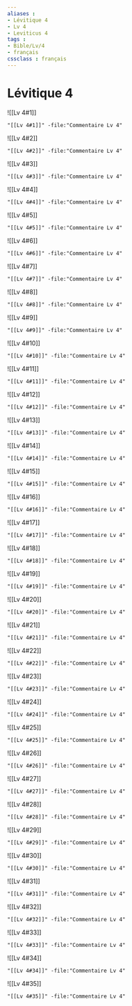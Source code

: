```yaml
---
aliases : 
- Lévitique 4
- Lv 4
- Leviticus 4
tags : 
- Bible/Lv/4
- français
cssclass : français
---
```


# Lévitique 4

![[Lv 4#1]]

```query
"[[Lv 4#1]]" -file:"Commentaire Lv 4"
```

![[Lv 4#2]]

```query
"[[Lv 4#2]]" -file:"Commentaire Lv 4"
```

![[Lv 4#3]]

```query
"[[Lv 4#3]]" -file:"Commentaire Lv 4"
```

![[Lv 4#4]]

```query
"[[Lv 4#4]]" -file:"Commentaire Lv 4"
```

![[Lv 4#5]]

```query
"[[Lv 4#5]]" -file:"Commentaire Lv 4"
```

![[Lv 4#6]]

```query
"[[Lv 4#6]]" -file:"Commentaire Lv 4"
```

![[Lv 4#7]]

```query
"[[Lv 4#7]]" -file:"Commentaire Lv 4"
```

![[Lv 4#8]]

```query
"[[Lv 4#8]]" -file:"Commentaire Lv 4"
```

![[Lv 4#9]]

```query
"[[Lv 4#9]]" -file:"Commentaire Lv 4"
```

![[Lv 4#10]]

```query
"[[Lv 4#10]]" -file:"Commentaire Lv 4"
```

![[Lv 4#11]]

```query
"[[Lv 4#11]]" -file:"Commentaire Lv 4"
```

![[Lv 4#12]]

```query
"[[Lv 4#12]]" -file:"Commentaire Lv 4"
```

![[Lv 4#13]]

```query
"[[Lv 4#13]]" -file:"Commentaire Lv 4"
```

![[Lv 4#14]]

```query
"[[Lv 4#14]]" -file:"Commentaire Lv 4"
```

![[Lv 4#15]]

```query
"[[Lv 4#15]]" -file:"Commentaire Lv 4"
```

![[Lv 4#16]]

```query
"[[Lv 4#16]]" -file:"Commentaire Lv 4"
```

![[Lv 4#17]]

```query
"[[Lv 4#17]]" -file:"Commentaire Lv 4"
```

![[Lv 4#18]]

```query
"[[Lv 4#18]]" -file:"Commentaire Lv 4"
```

![[Lv 4#19]]

```query
"[[Lv 4#19]]" -file:"Commentaire Lv 4"
```

![[Lv 4#20]]

```query
"[[Lv 4#20]]" -file:"Commentaire Lv 4"
```

![[Lv 4#21]]

```query
"[[Lv 4#21]]" -file:"Commentaire Lv 4"
```

![[Lv 4#22]]

```query
"[[Lv 4#22]]" -file:"Commentaire Lv 4"
```

![[Lv 4#23]]

```query
"[[Lv 4#23]]" -file:"Commentaire Lv 4"
```

![[Lv 4#24]]

```query
"[[Lv 4#24]]" -file:"Commentaire Lv 4"
```

![[Lv 4#25]]

```query
"[[Lv 4#25]]" -file:"Commentaire Lv 4"
```

![[Lv 4#26]]

```query
"[[Lv 4#26]]" -file:"Commentaire Lv 4"
```

![[Lv 4#27]]

```query
"[[Lv 4#27]]" -file:"Commentaire Lv 4"
```

![[Lv 4#28]]

```query
"[[Lv 4#28]]" -file:"Commentaire Lv 4"
```

![[Lv 4#29]]

```query
"[[Lv 4#29]]" -file:"Commentaire Lv 4"
```

![[Lv 4#30]]

```query
"[[Lv 4#30]]" -file:"Commentaire Lv 4"
```

![[Lv 4#31]]

```query
"[[Lv 4#31]]" -file:"Commentaire Lv 4"
```

![[Lv 4#32]]

```query
"[[Lv 4#32]]" -file:"Commentaire Lv 4"
```

![[Lv 4#33]]

```query
"[[Lv 4#33]]" -file:"Commentaire Lv 4"
```

![[Lv 4#34]]

```query
"[[Lv 4#34]]" -file:"Commentaire Lv 4"
```

![[Lv 4#35]]

```query
"[[Lv 4#35]]" -file:"Commentaire Lv 4"
```

